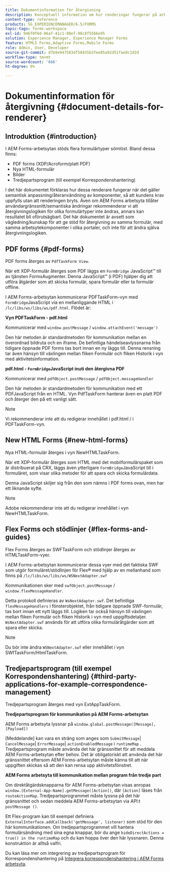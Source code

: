 ```yaml
---
title: Dokumentinformation för återgivning
description: Konceptuell information om hur renderingar fungerar på arbetsytan i AEM Forms för att återge de olika formulär och filtyper som stöds.
content-type: reference
products: SG_EXPERIENCEMANAGER/6.5/FORMS
topic-tags: forms-workspace
exl-id: 946f0f6d-86af-41c1-98ef-98c8f5566e95
solution: Experience Manager, Experience Manager Forms
feature: HTML5 Forms,Adaptive Forms,Mobile Forms
role: Admin, User, Developer
source-git-commit: d7b9e947503df58435b3fee85a92d51fae8c1d2d
workflow-type: tm+mt
source-wordcount: '666'
ht-degree: 0%

---
```


# Dokumentinformation för återgivning {#document-details-for-renderer}

## Introduktion {#introduction}

I AEM Forms-arbetsytan stöds flera formulärtyper sömlöst. Bland dessa finns:

* PDF forms (XDP/Acroform/platt PDF)
* Nya HTML-formulär
* Bilder
* Tredjepartsprogram (till exempel Korrespondenshantering)

I det här dokumentet förklaras hur dessa renderare fungerar när det gäller semantisk anpassning/återanvändning av komponenter, så att kundens krav uppfylls utan att renderingen bryts. Även om AEM Forms arbetsyta tillåter användargränssnitt/semantiska ändringar rekommenderar vi att återgivningslogiken för olika formulärtyper inte ändras, annars kan resultatet bli oförutsägbart. Det här dokumentet är avsett som vägledning/kunskap för att ge stöd för återgivning av samma formulär, med samma arbetsytekomponenter i olika portaler, och inte för att ändra själva återgivningslogiken.

## PDF forms {#pdf-forms}

PDF forms återges av `PdfTaskForm View`.

När ett XDP-formulär återges som PDF läggs en `FormBridge` JavaScript™ till av tjänsten FormsAugmenter. Denna JavaScript™ (i PDF) hjälper dig att utföra åtgärder som att skicka formulär, spara formulär eller ta formulär offline.

I AEM Forms-arbetsytan kommunicerar PDFTaskForm-vyn med `FormBridge`JavaScript via en mellanliggande HTML i `/lc/libs/ws/libs/ws/pdf.html`. Flödet är:

**Vyn PDFTaskForm - pdf.html**

Kommunicerar med `window.postMessage` / `window.attachEvent('message')`

Den här metoden är standardmetoden för kommunikation mellan en överordnad bildruta och en iframe. De befintliga händelseavlyssnarna från tidigare öppnade PDF forms tas bort innan en ny läggs till. Denna rensning tar även hänsyn till växlingen mellan fliken Formulär och fliken Historik i vyn med aktivitetsinformation.

**pdf.html - `FormBridge`JavaScript inuti den återgivna PDF**

Kommunicerar med `pdfObject.postMessage` / `pdfObject.messageHandler`

Den här metoden är standardmetoden för kommunikation med ett PDFJavaScript från en HTML. Vyn PdfTaskForm hanterar även en platt PDF och återger den på ett vanligt sätt.

>[!NOTE]
>
>Vi rekommenderar inte att du redigerar innehållet i pdf.html / i PDFTaskForm-vyn.

## New HTML Forms {#new-html-forms}

Nya HTML-formulär återges i vyn NewHTMLTaskForm.

När ett XDP-formulär återges som HTML med det mobilformulärspaket som är distribuerat på CRX, läggs även ytterligare `FormBridge`JavaScript till i formuläret, som visar olika metoder för att spara och skicka formulärdata.

Denna JavaScript skiljer sig från den som nämns i PDF forms ovan, men har ett liknande syfte.

>[!NOTE]
>
>Adobe rekommenderar inte att du redigerar innehållet i vyn NewHTMLTaskForm.

## Flex Forms och stödlinjer {#flex-forms-and-guides}

Flex Forms återges av SWFTaskForm och stödlinjer återges av HTMLTaskForm-vyer.

I AEM Forms-arbetsytan kommunicerar dessa vyer med det faktiska SWF som utgör formuläret/stödlinjen för Flex® med hjälp av en mellanhand som finns på `/lc/libs/ws/libs/ws/WSNextAdapter.swf`

Kommunikationen sker med `swfObject.postMessage` / `window.flexMessageHandler`.

Detta protokoll definieras av `WsNextAdapter.swf`. Det befintliga `flexMessageHandlers` i fönsterobjektet, från tidigare öppnade SWF-formulär, tas bort innan ett nytt läggs till. Logiken tar också hänsyn till växlingen mellan fliken Formulär och fliken Historik i vyn med uppgiftsdetaljer. `WsNextAdapter.swf` används för att utföra olika formuläråtgärder som att spara eller skicka.

>[!NOTE]
>
>Du bör inte ändra `WSNextAdapter.swf` eller innehållet i vyn SWfTaskForm/HtmlTaskForm.

## Tredjepartsprogram (till exempel Korrespondenshantering) {#third-party-applications-for-example-correspondence-management}

Tredjepartsprogram återges med vyn ExtAppTaskForm.

**Tredjepartsprogram för kommunikation på AEM Forms-arbetsytan**

AEM Forms arbetsyta lyssnar på `window.global.postMessage([Message],[Payload])`

[Meddelande] kan vara en sträng som anges som `SubmitMessage`| `CancelMessage`| `ErrorMessage`| `actionEnabledMessage` i `runtimeMap` . Tredjepartsprogram måste använda det här gränssnittet för att meddela AEM Forms-arbetsytan efter behov. Det är obligatoriskt att använda det här gränssnittet eftersom AEM Forms-arbetsytan måste känna till att när uppgiften skickas så att den kan rensa upp aktivitetsfönstret.

**AEM Forms arbetsyta till kommunikation mellan program från tredje part**

Om direktåtgärdsknapparna för AEM Forms-arbetsytan visas anropas `window.[External-App-Name].getMessage([Action])`, där `[Action]` läses från `routeActionMap`. Tredjepartsprogrammet måste lyssna på det här gränssnittet och sedan meddela AEM Forms-arbetsytan via API:t `postMessage ()`.

Ett Flex-program kan till exempel definiera `ExternalInterface.addCallback('getMessage', listener)` som stöd för den här kommunikationen. Om tredjepartsprogrammet vill hantera formulärsändning med sina egna knappar, bör du ange `hideDirectActions = true() in the runtimeMap` och du kan hoppa över den här lyssnaren. Denna konstruktion är alltså valfri.

Du kan läsa mer om integrering av tredjepartsprogram för Korrespondenshantering på [Integrera korrespondenshantering i AEM Forms arbetsyta](/help/forms/using/integrating-correspondence-management-html-workspace.md).
